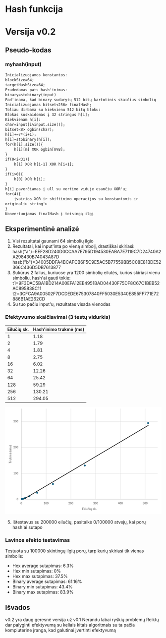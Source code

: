 # Hash funkcija

# Versija v0.2
## Pseudo-kodas

### myhash(input)

```
Inicializuojamos konstantos:
blockSize=64;
targetHashSize=64;
Pradedamas pats hash'inimas:
binary=stobinary(input)
Pad'inama, kad binary sudarytų 512 bitų kartotinis skaičius simbolių
Inicializuojamas bitset<256> finalHash;
Toliau dirbama su kiekvienu 512 bitų bloku:
Blokas suskaidomas į 32 stringus h[i];
Kiekvienam h[i]:
char=input[i%input.size()];
bitset<8> ogbin(char);
h[i]+=7*(i+1);
h[i]=stobinary(h[i]);
for(h[i].size()){
    h[i][m] XOR ogbin[m%8];
}
if(0<i<31){
    h[i] XOR h[i-1] XOR h[i+1];
}
if(i>0){
    h[0] XOR h[i];
}
h[i] paverčiamas į ull su vertimo viduje esančiu XOR'u;
for(4){
    įvairios XOR ir shiftinimo operacijos su konstantomis ir originaliu string'u
}
Konvertuojamas finalHash į teisingą ilgį
```

## Eksperimentinė analizė

1. Visi rezultatai gaunami 64 simbolių ilgio
2. Rezultatai, kai input'inta po vieną simbolį, drastiškai skiriasi:
hash("a")=EEF28D240D0CCAA7E795D194530EABA7E7119C7D24740A2A298430B74043A87D
hasb("b")=34005DDFA4BCAFCB6F5C9E5AC5B77559BB5C08E81BDE52366C436D5DB7613877
3. Sukūrus 2 failus, kuriuose yra 1200 simbolių eilutės, kurios skiriasi vienu simboliu, hash'ai gauti tokie:
t1=9F3DAC5BA1BD214A00EFA12EE4951BAD04430F75DF8C67C1BEB52AC895838C11
t2=3CFCA9A00502F7DCDEDE675307840FF5030E5340E855FF771E72886B1AE262CD
4. Su tuo pačiu input'u, rezultatas visada vienodas

### Efektyvumo skaičiavimai (3 testų vidurkis)
| Eilučių sk. | Hash'inimo trukmė (ms) |
| :--- | ---- |
| 1 | 1.18 |
| 2 | 1.79 |
| 4 | 1.81 |
| 8 | 2.75 |
| 16 | 6.02 |
| 32 | 12.26 |
| 64 | 25.42 |
| 128 | 59.29 |
| 256 | 130.21 |
| 512 | 294.05 |

![alt text](image.png)

5. Ištestavus su 200000 eilučių, pasitaikė 0/100000 atvejų, kai porų hash'ai sutapo

### Lavinos efekto testavimas
Testuota su 100000 skintingų ilgių porų, tarp kurių skiriasi tik vienas simbolis:

- Hex average sutapimas: 6.3%
- Hex min sutapimas: 0%
- Hex max sutapimas: 37.5%
- Binary average sutapimas: 61.16%
- Binary min sutapimas: 43.4%
- Binary max sutapimas: 83.9%

## Išvados
v0.2 yra daug geresnė versija už v0.1
Nerandu labai ryškių problemų
Reiktų dar palyginti efektyvumą su keliais kitais algoritmais su ta pačia kompiuterine įranga, kad galutinai įvertinti efektyvumą
